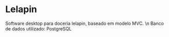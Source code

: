 # Lelapin
Software desktop para doceria lelapin, baseado em modelo MVC. \n
Banco de dados utilizado: PostgreSQL
